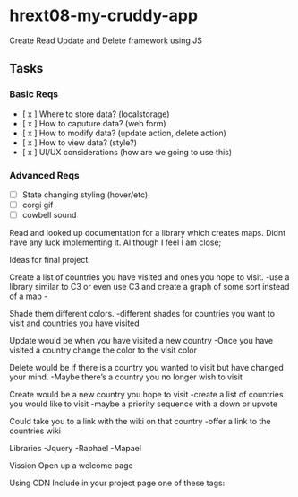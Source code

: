 # hrext08-my-cruddy-app
Create Read Update and Delete framework using JS


## Tasks

### Basic Reqs
- [ x ] Where to store data? (localstorage)
- [ x ] How to caputure data? (web form)
- [ x ] How to modify data? (update action, delete action)
- [ x ] How to view data? (style?)
- [ x ] UI/UX considerations (how are we going to use this)

### Advanced Reqs
- [ ] State changing styling (hover/etc)
- [ ] corgi gif
- [ ] cowbell sound

Read and looked up documentation for a library which creates maps. Didnt have any luck implementing it. Al though I feel I am close;

Ideas for final project. 

Create a list of countries you have visited and ones you hope to visit. 
	-use a library similar to C3 or even use C3 and create a graph of some sort instead of a map
	-

Shade them different colors. 
	-different shades for countries you want to visit and countries you have visited

Update would be when you have visited a new country
	-Once you have visited a country change the color to the visit color

Delete would be if there is a country you wanted to visit but have changed your mind. 
	-Maybe there’s a country you no longer wish to visit

Create would be a new country you hope to visit
	-create a list of countries you would like to visit
	-maybe a priority sequence with a down or upvote

Could take you to a link with the wiki on that country
	-offer a link to the countries wiki

Libraries
	-Jquery
	-Raphael
	-Mapael

Vission
Open up a welcome page

Using CDN
Include in your project page one of these tags:
<script src="//cdnjs.cloudflare.com/ajax/libs/jquery-mapael/2.2.0/js/jquery.mapael.min.js"></script>
<script src="//cdn.jsdelivr.net/npm/jquery-mapael@2.2.0/js/jquery.mapael.min.js"></script>
